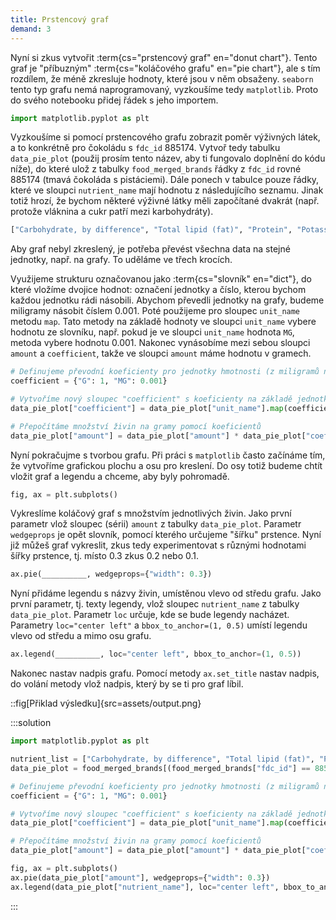 ```yaml
---
title: Prstencový graf
demand: 3
---
```


Nyní si zkus vytvořit :term{cs="prstencový graf" en="donut chart"}. Tento graf je "příbuzným" :term{cs="koláčového grafu" en="pie chart"}, ale s tím rozdílem, že méně zkresluje hodnoty, které jsou v něm obsaženy. `seaborn` tento typ grafu nemá naprogramovaný, vyzkoušíme tedy `matplotlib`. Proto do svého notebooku přidej řádek s jeho importem.

```py
import matplotlib.pyplot as plt
```

Vyzkoušíme si pomocí prstencového grafu zobrazit poměr výživných látek, a to konkrétně pro čokoládu s `fdc_id` 885174. Vytvoř tedy tabulku `data_pie_plot` (použij prosím tento název, aby ti fungovalo doplnění do kódu níže), do které ulož z tabulky `food_merged_brands` řádky z `fdc_id` rovné 885174 (tmavá čokoláda s pistáciemi). Dále ponech v tabulce pouze řádky, které ve sloupci `nutrient_name` mají hodnotu z následujícího seznamu. Jinak totiž hrozí, že bychom některé výživné látky měli započítané dvakrát (např. protože vláknina a cukr patří mezi karbohydráty).

```py
["Carbohydrate, by difference", "Total lipid (fat)", "Protein", "Potassium, K", "Iron, Fe", "Calcium, Ca"]
```

Aby graf nebyl zkreslený, je potřeba převést všechna data na stejné jednotky, např. na grafy. To uděláme ve třech krocích.

Využijeme strukturu označovanou jako :term{cs="slovník" en="dict"}, do které vložíme dvojice hodnot: označení jednotky a číslo, kterou bychom každou jednotku rádi násobili. Abychom převedli jednotky na grafy, budeme miligramy násobit číslem 0.001. Poté použijeme pro sloupec `unit_name` metodu `map`. Tato metody na základě hodnoty ve sloupci `unit_name` vybere hodnotu ze slovníku, např. pokud je ve sloupci `unit_name` hodnota `MG`, metoda vybere hodnotu 0.001. Nakonec vynásobíme mezi sebou sloupci `amount` a `coefficient`, takže ve sloupci `amount` máme hodnotu v gramech.

```py
# Definujeme převodní koeficienty pro jednotky hmotnosti (z miligramů na gramy)
coefficient = {"G": 1, "MG": 0.001}

# Vytvoříme nový sloupec "coefficient" s koeficienty na základě jednotky ve sloupci "unit_name"
data_pie_plot["coefficient"] = data_pie_plot["unit_name"].map(coefficient)

# Přepočítáme množství živin na gramy pomocí koeficientů
data_pie_plot["amount"] = data_pie_plot["amount"] * data_pie_plot["coefficient"]
```

Nyní pokračujme s tvorbou grafu. Při práci s `matplotlib` často začínáme tím, že vytvoříme grafickou plochu a osu pro kreslení. Do osy totiž budeme chtít vložit graf a legendu a chceme, aby byly pohromadě.


```py
fig, ax = plt.subplots()
```

Vykreslíme koláčový graf s množstvím jednotlivých živin. Jako první parametr vlož sloupec (sérii) `amount` z tabulky `data_pie_plot`. Parametr `wedgeprops` je opět slovník, pomocí kterého určujeme "šířku" prstence. Nyní již můžeš graf vykreslit, zkus tedy experimentovat s různými hodnotami šířky prstence, tj. místo 0.3 zkus 0.2 nebo 0.1.

```py
ax.pie(__________, wedgeprops={"width": 0.3})
```

Nyní přidáme legendu s názvy živin, umístěnou vlevo od středu grafu. Jako první parametr, tj. texty legendy, vlož sloupec `nutrient_name` z tabulky `data_pie_plot`. Parametr `loc` určuje, kde se bude legendy nacházet. Parametry `loc="center left"` a `bbox_to_anchor=(1, 0.5)` umístí legendu vlevo od středu a mimo osu grafu.

```py
ax.legend(__________, loc="center left", bbox_to_anchor=(1, 0.5))
```

Nakonec nastav nadpis grafu. Pomocí metody `ax.set_title` nastav nadpis, do volání metody vlož nadpis, který by se ti pro graf líbil. 

::fig[Přiklad výsledku]{src=assets/output.png}

:::solution

```py
import matplotlib.pyplot as plt

nutrient_list = ["Carbohydrate, by difference", "Total lipid (fat)", "Protein", "Potassium, K", "Iron, Fe", "Calcium, Ca"]
data_pie_plot = food_merged_brands[(food_merged_brands["fdc_id"] == 885174) & food_merged_brands["nutrient_name"].isin(nutrient_list)]

# Definujeme převodní koeficienty pro jednotky hmotnosti (z miligramů na gramy)
coefficient = {"G": 1, "MG": 0.001}

# Vytvoříme nový sloupec "coefficient" s koeficienty na základě jednotky ve sloupci "unit_name"
data_pie_plot["coefficient"] = data_pie_plot["unit_name"].map(coefficient)

# Přepočítáme množství živin na gramy pomocí koeficientů
data_pie_plot["amount"] = data_pie_plot["amount"] * data_pie_plot["coefficient"]

fig, ax = plt.subplots()
ax.pie(data_pie_plot["amount"], wedgeprops={"width": 0.3})
ax.legend(data_pie_plot["nutrient_name"], loc="center left", bbox_to_anchor=(1, 0.5))
```

:::
